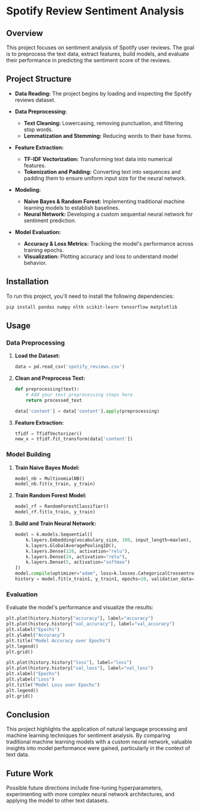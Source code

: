 # Spotify Review Sentiment Analysis

## Overview

This project focuses on sentiment analysis of Spotify user reviews. The goal is to preprocess the text data, extract features, build models, and evaluate their performance in predicting the sentiment score of the reviews.

## Project Structure

- **Data Reading:** The project begins by loading and inspecting the Spotify reviews dataset.
  
- **Data Preprocessing:** 
  - **Text Cleaning:** Lowercasing, removing punctuation, and filtering stop words.
  - **Lemmatization and Stemming:** Reducing words to their base forms.
  
- **Feature Extraction:**
  - **TF-IDF Vectorization:** Transforming text data into numerical features.
  - **Tokenization and Padding:** Converting text into sequences and padding them to ensure uniform input size for the neural network.

- **Modeling:**
  - **Naive Bayes & Random Forest:** Implementing traditional machine learning models to establish baselines.
  - **Neural Network:** Developing a custom sequential neural network for sentiment prediction.

- **Model Evaluation:**
  - **Accuracy & Loss Metrics:** Tracking the model's performance across training epochs.
  - **Visualization:** Plotting accuracy and loss to understand model behavior.

## Installation

To run this project, you'll need to install the following dependencies:

```bash
pip install pandas numpy nltk scikit-learn tensorflow matplotlib
```

## Usage

### Data Preprocessing

1. **Load the Dataset:**
   ```python
   data = pd.read_csv('spotify_reviews.csv')
   ```

2. **Clean and Preprocess Text:**
   ```python
   def preprocessing(text):
       # Add your text preprocessing steps here
       return processed_text

   data['content'] = data['content'].apply(preprocessing)
   ```

3. **Feature Extraction:**
   ```python
   tfidf = TfidfVectorizer()
   new_x = tfidf.fit_transform(data['content'])
   ```

### Model Building

1. **Train Naive Bayes Model:**
   ```python
   model_nb = MultinomialNB()
   model_nb.fit(x_train, y_train)
   ```

2. **Train Random Forest Model:**
   ```python
   model_rf = RandomForestClassifier()
   model_rf.fit(x_train, y_train)
   ```

3. **Build and Train Neural Network:**
   ```python
   model = k.models.Sequential([
       k.layers.Embedding(vocabulary_size, 100, input_length=maxlen),
       k.layers.GlobalAveragePooling1D(),
       k.layers.Dense(128, activation="relu"),
       k.layers.Dense(24, activation="relu"),
       k.layers.Dense(5, activation="softmax")
   ])
   model.compile(optimizer="adam", loss=k.losses.CategoricalCrossentropy(), metrics=["accuracy"])
   history = model.fit(x_train1, y_train1, epochs=10, validation_data=(x_test1, y_test1), verbose=2)
   ```

### Evaluation

Evaluate the model's performance and visualize the results:

```python
plt.plot(history.history["accuracy"], label="accuracy")
plt.plot(history.history["val_accuracy"], label="val_accuracy")
plt.xlabel("Epochs")
plt.ylabel("Accuracy")
plt.title("Model Accuracy over Epochs")
plt.legend()
plt.grid()

plt.plot(history.history["loss"], label="loss")
plt.plot(history.history["val_loss"], label="val_loss")
plt.xlabel("Epochs")
plt.ylabel("Loss")
plt.title("Model Loss over Epochs")
plt.legend()
plt.grid()
```

## Conclusion

This project highlights the application of natural language processing and machine learning techniques for sentiment analysis. By comparing traditional machine learning models with a custom neural network, valuable insights into model performance were gained, particularly in the context of text data.

## Future Work

Possible future directions include fine-tuning hyperparameters, experimenting with more complex neural network architectures, and applying the model to other text datasets.
